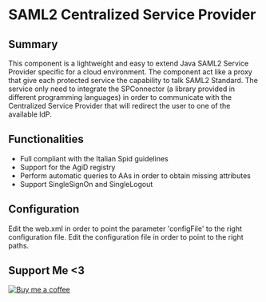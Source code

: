 SAML2 Centralized Service Provider
====================

## Summary
This component is a lightweight and easy to extend Java SAML2 Service Provider specific for a cloud environment. 
The component act like a proxy that give each protected service the capability to talk SAML2 Standard. 
The service only need to integrate the SPConnector (a library provided in different programming languages) in order to communicate with the Centralized Service Provider that will redirect the user to one of the available IdP.

## Functionalities
- Full compliant with the Italian Spid guidelines
- Support for the AgiD registry
- Perform automatic queries to AAs in order to obtain missing attributes
- Support SingleSignOn and SingleLogout 

## Configuration
Edit the web.xml in order to point the parameter 'configFile' to the right configuration file.
Edit the configuration file in order to point to the right paths.

## Support Me <3
[![Buy me a coffee](https://user-images.githubusercontent.com/8982949/109154904-3ccbda80-776f-11eb-8d98-73de102e2e4f.png)](https://www.paypal.me/damianofalcioni/0.99)
